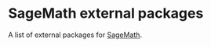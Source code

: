 # SageMath external packages

A list of external packages for [SageMath](https://www.sagemath.org).

